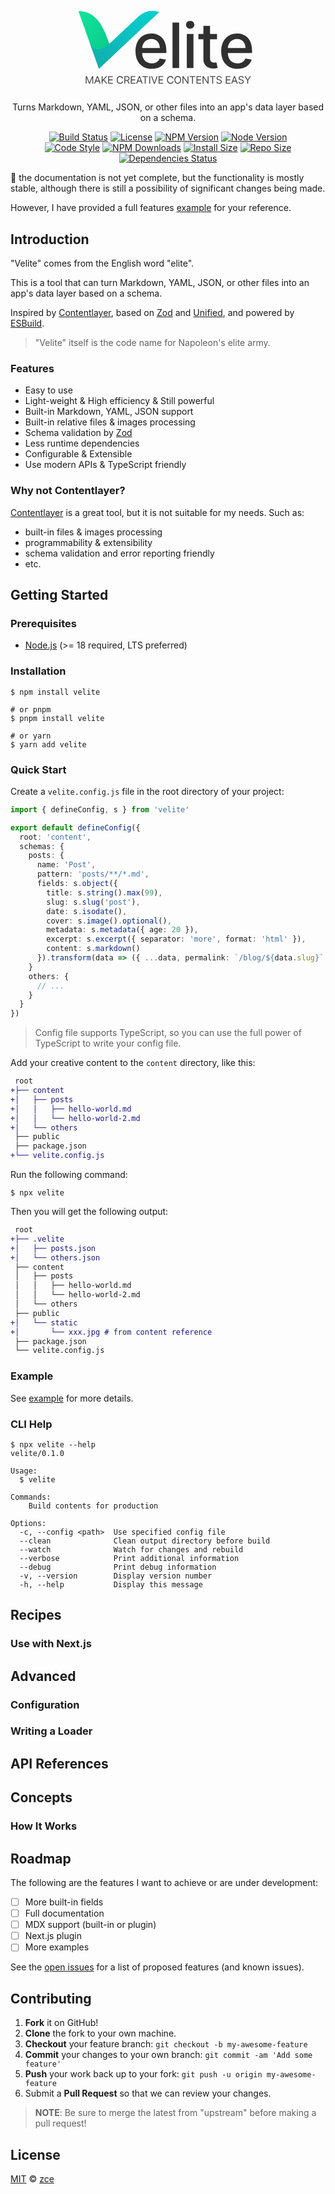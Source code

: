 <div align="center">
  <h1><a href="https://github.com/zce/velite" title="Velite"><svg xmlns="http://www.w3.org/2000/svg" viewBox="0 0 180 80" width="300" fill="currentColor"><linearGradient x2="1" y2="1" id="a"><stop offset="0%" stop-color="#11E49D"/><stop offset="82%" stop-color="#09CA89"/><stop offset="100%" stop-color="#08A771"/></linearGradient><linearGradient y1="1" x2="1" id="b"><stop offset="0%" stop-color="#13AAAA"/><stop offset="68%" stop-color="#0BC5C5"/><stop offset="100%" stop-color="#04D0D0"/></linearGradient><path d="M30.53 27.306l5.11 13.84-11.88 18.52L4 4.306c11.3 0 20.08 6.25 26.53 23z" fill="url(#a)"/><path d="M81.72 5.126q-11.33-3.57-19.85 4.18L36 33.666q-16 15.12-21.76-.67l9.52 26.67 57.96-54.54z" fill="url(#b)"/><path d="M74.388 59.66c7.138 0 12.187-3.515 13.636-8.842l-6.03-1.086c-1.15 3.089-3.92 4.666-7.542 4.666-5.455 0-9.12-3.537-9.29-9.844h23.267v-2.259c0-11.825-7.074-16.448-14.489-16.448-9.119 0-15.127 6.946-15.127 17.002 0 10.164 5.923 16.811 15.575 16.811zm-9.205-19.879c.256-4.645 3.622-8.672 8.8-8.672 4.943 0 8.182 3.665 8.203 8.672H65.183zm35.512-24.417h-6.37V59h6.37V15.364zM108.06 59h6.371V26.273h-6.37V59zm3.218-37.777c2.194 0 4.026-1.705 4.026-3.793s-1.832-3.814-4.026-3.814c-2.216 0-4.027 1.726-4.027 3.814s1.81 3.793 4.027 3.793zm25.795 5.05h-6.711v-7.841h-6.371v7.84h-4.794v5.114h4.794v19.326c-.021 5.944 4.517 8.82 9.545 8.714 2.024-.021 3.388-.405 4.134-.682l-1.15-5.262c-.427.085-1.215.276-2.238.276-2.067 0-3.92-.681-3.92-4.367V31.386h6.711v-5.113zM156.67 59.66c7.137 0 12.187-3.515 13.636-8.842l-6.03-1.086c-1.15 3.089-3.92 4.666-7.542 4.666-5.455 0-9.12-3.537-9.29-9.844h23.266v-2.259c0-11.825-7.072-16.448-14.488-16.448-9.119 0-15.127 6.946-15.127 17.002 0 10.164 5.923 16.811 15.575 16.811zm-9.205-19.879c.256-4.645 3.622-8.672 8.8-8.672 4.943 0 8.181 3.665 8.203 8.672h-17.003z" fill-opacity=".9"/><path d="M11.052 66.727V74h.824v-5.526h.07L14.22 74h.796l2.272-5.526h.071V74h.824v-7.273h-1.05l-2.472 6.037h-.086l-2.471-6.037h-1.051zM20.042 74l.732-2.06h2.94l.731 2.06h.924l-2.67-7.273h-.91L19.12 74h.923zm1.009-2.84l1.164-3.282h.057l1.165 3.281H21.05zM26.305 74h.88v-2.358l.91-1.023L30.623 74h1.066l-3.054-3.991 3.054-3.282h-1.15l-3.268 3.608h-.085v-3.608h-.88V74zm6.32 0h4.446v-.781h-3.565v-2.472h3.28v-.781h-3.28v-2.457h3.508v-.782h-4.389V74zm14.245-5c-.27-1.491-1.463-2.372-2.926-2.372-1.861 0-3.21 1.434-3.21 3.736 0 2.3 1.349 3.735 3.21 3.735 1.463 0 2.656-.88 2.926-2.372h-.88c-.214 1.009-1.08 1.549-2.046 1.549-1.321 0-2.358-1.023-2.358-2.912 0-1.89 1.037-2.912 2.358-2.912.966 0 1.832.54 2.045 1.548h.88zm1.22 5h.881v-2.84h1.59c.065 0 .125 0 .186-.004L52.28 74h1.022l-1.644-3.004c.927-.316 1.36-1.073 1.36-2.039 0-1.285-.767-2.23-2.471-2.23H48.09V74zm.881-3.636v-2.855h1.548c1.18 0 1.634.575 1.634 1.448 0 .874-.455 1.407-1.62 1.407h-1.562zM54.282 74h4.446v-.781h-3.565v-2.472h3.281v-.781h-3.28v-2.457h3.508v-.782h-4.39V74zm6.079 0l.731-2.06h2.94l.732 2.06h.923l-2.67-7.273h-.91L59.438 74h.924zm1.008-2.84l1.165-3.282h.057l1.165 3.281h-2.387zm4.005-3.651h2.287V74h.88v-6.491h2.287v-.782h-5.454v.782zm7.499-.782h-.881V74h.88v-7.273zm1.86 0h-.924L76.48 74h.91l2.67-7.273h-.923l-2.16 6.122h-.085l-2.159-6.122zM80.994 74h4.446v-.781h-3.565v-2.472h3.281v-.781h-3.28v-2.457h3.508v-.782h-4.39V74zm14.245-5c-.27-1.491-1.463-2.372-2.926-2.372-1.86 0-3.21 1.434-3.21 3.736 0 2.3 1.35 3.735 3.21 3.735 1.463 0 2.656-.88 2.926-2.372h-.88c-.213 1.009-1.08 1.549-2.046 1.549-1.32 0-2.358-1.023-2.358-2.912 0-1.89 1.037-2.912 2.358-2.912.966 0 1.833.54 2.046 1.548h.88zm7.357 1.364c0-2.302-1.35-3.736-3.21-3.736-1.86 0-3.21 1.434-3.21 3.736 0 2.3 1.35 3.735 3.21 3.735 1.86 0 3.21-1.434 3.21-3.735zm-.852 0c0 1.889-1.037 2.912-2.358 2.912-1.321 0-2.358-1.023-2.358-2.912 0-1.89 1.037-2.912 2.358-2.912 1.32 0 2.358 1.022 2.358 2.912zm7.896-3.637h-.866v5.725h-.071l-3.977-5.725h-.853V74h.881v-5.71h.071L108.79 74h.852v-7.273zm1.164.782h2.287V74h.88v-6.491h2.288v-.782h-5.455v.782zm6.62 6.491h4.446v-.781h-3.566v-2.472h3.282v-.781h-3.282v-2.457h3.509v-.782h-4.39V74zm11.547-7.273h-.867v5.725h-.071l-3.977-5.725h-.852V74h.88v-5.71h.07L128.12 74h.852v-7.273zm1.163.782h2.287V74h.88v-6.491h2.288v-.782h-5.455v.782zm10.596 1.036h.852c-.04-1.097-1.051-1.917-2.457-1.917-1.392 0-2.486.81-2.486 2.031 0 .98.71 1.563 1.847 1.89l.894.255c.767.213 1.449.483 1.449 1.207 0 .796-.767 1.321-1.775 1.321-.867 0-1.634-.383-1.705-1.207h-.91c.086 1.193 1.052 2.003 2.615 2.003 1.676 0 2.628-.923 2.628-2.102 0-1.364-1.293-1.804-2.046-2.003l-.74-.2c-.538-.141-1.405-.425-1.405-1.207 0-.696.639-1.207 1.605-1.207.88 0 1.549.42 1.634 1.136zM145.543 74h4.446v-.781h-3.565v-2.472h3.28v-.781h-3.28v-2.457h3.508v-.782h-4.39V74zm6.078 0l.732-2.06h2.94l.732 2.06h.923l-2.67-7.273h-.91L150.699 74h.923zm1.009-2.84l1.165-3.282h.056l1.165 3.281h-2.386zm9.232-2.615h.852c-.04-1.097-1.051-1.917-2.457-1.917-1.392 0-2.486.81-2.486 2.031 0 .98.71 1.563 1.846 1.89l.895.255c.767.213 1.449.483 1.449 1.207 0 .796-.767 1.321-1.775 1.321-.867 0-1.634-.383-1.705-1.207h-.91c.086 1.193 1.052 2.003 2.615 2.003 1.676 0 2.627-.923 2.627-2.102 0-1.364-1.292-1.804-2.045-2.003l-.74-.2c-.538-.141-1.405-.425-1.405-1.207 0-.696.639-1.207 1.605-1.207.88 0 1.548.42 1.634 1.136zm1.575-1.818l2.628 4.276V74h.88v-2.997l2.629-4.276h-1.01l-2.016 3.395h-.085l-2.017-3.395h-1.01z" fill-opacity=".8"/></svg></a></h1>
  <p>Turns Markdown, YAML, JSON, or other files into an app's data layer based on a schema.</p>
  <p>
    <a href="https://github.com/zce/velite/actions"><img src="https://img.shields.io/github/actions/workflow/status/zce/velite/main.yml" alt="Build Status"></a>
    <a href="https://github.com/zce/velite/blob/master/LICENSE"><img src="https://img.shields.io/github/license/zce/velite" alt="License"></a>
    <a href="https://npm.im/velite"><img src="https://img.shields.io/npm/v/velite" alt="NPM Version"></a>
    <a href="https://npm.im/velite"><img src="https://img.shields.io/node/v/velite" alt="Node Version"></a>
    <br>
    <a href="https://standardjs.com"><img src="https://img.shields.io/badge/code_style-standard-brightgreen" alt="Code Style"></a>
    <a href="https://npm.im/velite"><img src="https://img.shields.io/npm/dm/velite" alt="NPM Downloads"></a>
    <a href="https://packagephobia.com/result?p=velite"><img src="https://packagephobia.com/badge?p=velite" alt="Install Size"></a>
    <a href="https://github.com/zce/velite"><img src="https://img.shields.io/github/repo-size/zce/velite" alt="Repo Size"></a>
    <a href="https://github.com/zce/velite"><img src="https://img.shields.io/librariesio/release/npm/velite" alt="Dependencies Status"></a>
  </p>
  <!-- <p><strong>English</strong> | <a href="readme.zh-cn.md">简体中文</a></p> -->
</div>

:construction: the documentation is not yet complete, but the functionality is mostly stable, although there is still a possibility of significant changes being made.

However, I have provided a full features [example](example) for your reference.

## Introduction

"Velite" comes from the English word "elite".

This is a tool that can turn Markdown, YAML, JSON, or other files into an app's data layer based on a schema.

Inspired by [Contentlayer](https://contentlayer.dev), based on [Zod](https://zod.dev) and [Unified](https://unifiedjs.com), and powered by [ESBuild](https://esbuild.github.io).

> "Velite" itself is the code name for Napoleon's elite army.

### Features

- Easy to use
- Light-weight & High efficiency & Still powerful
- Built-in Markdown, YAML, JSON support
- Built-in relative files & images processing
- Schema validation by [Zod](https://zod.dev)
- Less runtime dependencies
- Configurable & Extensible
- Use modern APIs & TypeScript friendly

### Why not Contentlayer?

[Contentlayer](https://contentlayer.dev) is a great tool, but it is not suitable for my needs. Such as:

- built-in files & images processing
- programmability & extensibility
- schema validation and error reporting friendly
- etc.

## Getting Started

### Prerequisites

- [Node.js](https://nodejs.org) (>= 18 required, LTS preferred)

### Installation

```shell
$ npm install velite

# or pnpm
$ pnpm install velite

# or yarn
$ yarn add velite
```

### Quick Start

Create a `velite.config.js` file in the root directory of your project:

```typescript
import { defineConfig, s } from 'velite'

export default defineConfig({
  root: 'content',
  schemas: {
    posts: {
      name: 'Post',
      pattern: 'posts/**/*.md',
      fields: s.object({
        title: s.string().max(99),
        slug: s.slug('post'),
        date: s.isodate(),
        cover: s.image().optional(),
        metadata: s.metadata({ age: 20 }),
        excerpt: s.excerpt({ separator: 'more', format: 'html' }),
        content: s.markdown()
      }).transform(data => ({ ...data, permalink: `/blog/${data.slug}` }))
    }
    others: {
      // ...
    }
  }
})
```

> Config file supports TypeScript, so you can use the full power of TypeScript to write your config file.

Add your creative content to the `content` directory, like this:

```diff
 root
+├── content
+│   ├── posts
+│   │   ├── hello-world.md
+│   │   └── hello-world-2.md
+│   └── others
 ├── public
 ├── package.json
+└── velite.config.js
```

Run the following command:

```shell
$ npx velite
```

Then you will get the following output:

```diff
 root
+├── .velite
+│   ├── posts.json
+│   └── others.json
 ├── content
 │   ├── posts
 │   │   ├── hello-world.md
 │   │   └── hello-world-2.md
 │   └── others
 ├── public
+│   └── static
+│       └── xxx.jpg # from content reference
 ├── package.json
 └── velite.config.js
```

### Example

See [example](example) for more details.

### CLI Help

```shell
$ npx velite --help
velite/0.1.0

Usage:
  $ velite

Commands:
    Build contents for production

Options:
  -c, --config <path>  Use specified config file
  --clean              Clean output directory before build
  --watch              Watch for changes and rebuild
  --verbose            Print additional information
  --debug              Print debug information
  -v, --version        Display version number
  -h, --help           Display this message
```

## Recipes

### Use with Next.js

## Advanced

### Configuration

<!-- TODO:  -->

### Writing a Loader

<!-- TODO:  -->

## API References

<!-- TODO: Introduction of API -->

## Concepts

### How It Works

<!-- TODO: -->

## Roadmap

The following are the features I want to achieve or are under development:

- [ ] More built-in fields
- [ ] Full documentation
- [ ] MDX support (built-in or plugin)
- [ ] Next.js plugin
- [ ] More examples

See the [open issues](https://github.com/zce/caz/issues) for a list of proposed features (and known issues).

## Contributing

1. **Fork** it on GitHub!
2. **Clone** the fork to your own machine.
3. **Checkout** your feature branch: `git checkout -b my-awesome-feature`
4. **Commit** your changes to your own branch: `git commit -am 'Add some feature'`
5. **Push** your work back up to your fork: `git push -u origin my-awesome-feature`
6. Submit a **Pull Request** so that we can review your changes.

> **NOTE**: Be sure to merge the latest from "upstream" before making a pull request!

## License

[MIT](license) &copy; [zce](https://zce.me)

[actions-img]: https://img.shields.io/github/actions/workflow/status/zce/velite/main.yml
[actions-url]: https://github.com/zce/velite/actions
[license-img]: https://img.shields.io/github/license/zce/velite
[license-url]: https://github.com/zce/velite/blob/master/license
[version-img]: https://img.shields.io/npm/v/velite
[version-url]: https://npm.im/velite
[downloads-img]: https://img.shields.io/npm/dm/velite
[downloads-url]: https://npm.im/velite
[style-img]: https://img.shields.io/badge/code_style-standard-brightgreen
[style-url]: https://standardjs.com
